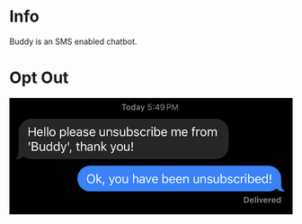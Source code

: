 # Info
Buddy is an SMS enabled chatbot.

# Opt Out

![alt text](https://github.com/alexethier/buddy-info/blob/main/img/Unsubscribe.png?raw=true)
